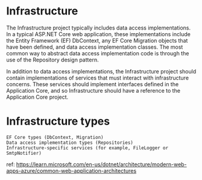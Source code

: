 # Infrastructure
The Infrastructure project typically includes data access implementations. 
In a typical ASP.NET Core web application, these implementations include the 
Entity Framework (EF) DbContext, any EF Core Migration objects that have 
been defined, and data access implementation classes. The most common way to 
abstract data access implementation code is through the use of the Repository 
design pattern.

In addition to data access implementations, the Infrastructure project should 
contain implementations of services that must interact with infrastructure 
concerns. These services should implement interfaces defined in the Application Core, 
and so Infrastructure should have a reference to the Application Core project.

# Infrastructure types
	EF Core types (DbContext, Migration)
	Data access implementation types (Repositories)
	Infrastructure-specific services (for example, FileLogger or SmtpNotifier)

ref: 
https://learn.microsoft.com/en-us/dotnet/architecture/modern-web-apps-azure/common-web-application-architectures
